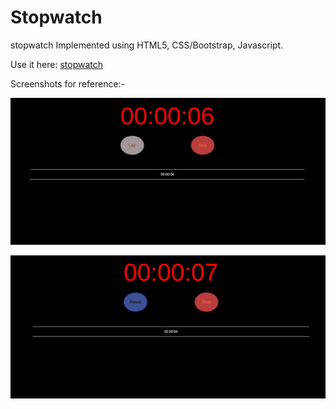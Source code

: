 # Stopwatch
stopwatch Implemented using HTML5, CSS/Bootstrap, Javascript.

Use it here:  [stopwatch](https://stop-watch-3p34g81bj58kl546t5h.web.codequotient.com)

Screenshots for reference:-

![Image](https://github.com/Anshika15/Stopwatch/blob/master/timer1.png)

![Image](https://github.com/Anshika15/Stopwatch/blob/master/timer2.png)
